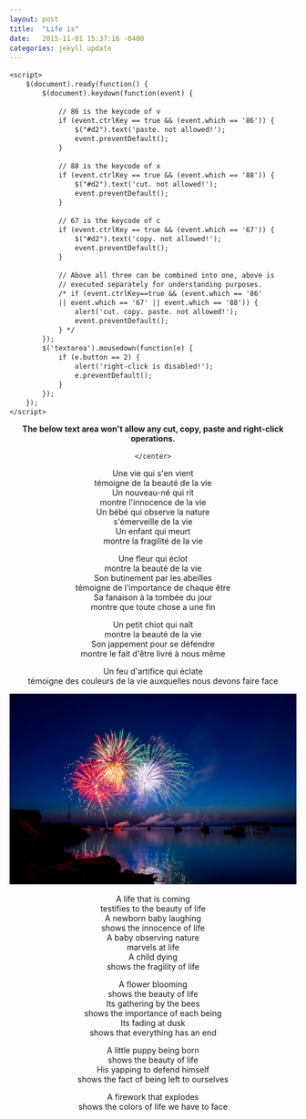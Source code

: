 ```yaml
---
layout: post
title:  "Life is"
date:   2015-11-01 15:37:16 -0400
categories: jekyll update
---
```

<html>

<head>
	<script src=
"https://ajax.googleapis.com/ajax/libs/jquery/3.4.1/jquery.min.js">
	</script>
	<style>
		#geek {
			padding: 65px 0;
		}
	</style>

	<script>
		$(document).ready(function() {
			$(document).keydown(function(event) {

				// 86 is the keycode of v
				if (event.ctrlKey == true && (event.which == '86')) {
					$("#d2").text('paste. not allowed!');
					event.preventDefault();
				}

				// 88 is the keycode of x
				if (event.ctrlKey == true && (event.which == '88')) {
					$("#d2").text('cut. not allowed!');
					event.preventDefault();
				}

				// 67 is the keycode of c
				if (event.ctrlKey == true && (event.which == '67')) {
					$("#d2").text('copy. not allowed!');
					event.preventDefault();
				}

				// Above all three can be combined into one, above is
				// executed separately for understanding purposes.
				/* if (event.ctrlKey==true && (event.which == '86'
				|| event.which == '67' || event.which == '88')) {
					alert('cut. copy. paste. not allowed!');
					event.preventDefault();
				} */
			});
			$('textarea').mousedown(function(e) {
				if (e.button == 2) {
					alert('right-click is disabled!');
					e.preventDefault();
				}
			});
		});
	</script>
</head>

<body>
	<center>
			<p id="d1" style="font-weight:bolder">
				The below text area won't allow any cut, copy,
				paste and right-click operations.
			</p>
			<p id="d2" style="color:red"></p>

	</center>
</body>

<p> Une vie qui s'en vient <br>
témoigne de la beauté de la vie <br>
Un nouveau-né qui rit <br>
montre l'innocence de la vie <br>
Un bébé qui observe la nature <br>
s'émerveille de la vie <br>
Un enfant qui meurt <br>
montre la fragilité de la vie <br> </p>

<p>Une fleur qui éclot  <br>
montre la beauté de la vie <br>
Son butinement par les abeilles <br>
témoigne de l'importance de chaque être <br>
Sa fanaison à la tombée du jour <br>
montre que toute chose a une fin <br></p>

<p> Un petit chiot qui naît <br>
montre la beauté de la vie <br>
Son jappement pour se défendre <br>
montre le fait d'être livré à nous même <br> </p>

<p> Un feu d'artifice qui éclate <br>
témoigne des couleurs de la vie auxquelles nous devons faire face <br></p>

<img src="/assets/img/life.jpg"/> <br>


<p>A life that is coming<br>
testifies to the beauty of life<br>
A newborn baby laughing<br>
shows the innocence of life<br>
A baby observing nature<br>
marvels at life<br>
A child dying<br>
shows the fragility of life<br></p>

<p>A flower blooming<br>
shows the beauty of life<br>
Its gathering by the bees<br>
shows the importance of each being<br>
Its fading at dusk<br>
shows that everything has an end<br></p>

<p>A little puppy being born<br>
shows the beauty of life<br>
His yapping to defend himself<br>
shows the fact of being left to ourselves<br></p>

<p>A firework that explodes<br>
shows the colors of life we have to face<br></p>

